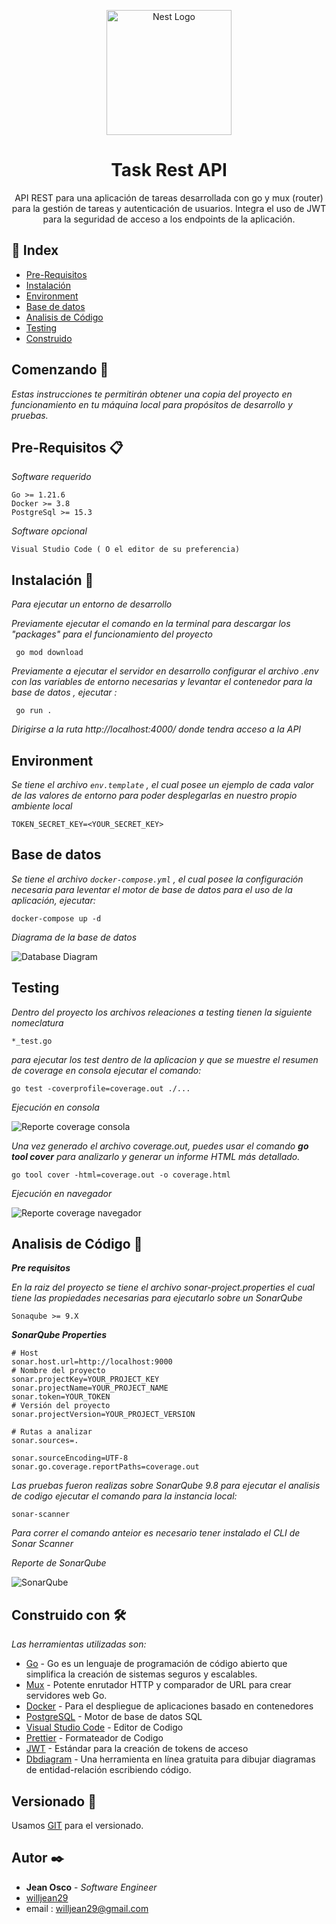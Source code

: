 
<p align="center">
  <a href="http://nestjs.com/" target="blank"><img src="https://pkg.go.dev/static/shared/logo/go-blue.svg" width="200" alt="Nest Logo" /></a>
</p>
  <h1 align="center">Task Rest API</h1>
  <p align="center">API REST para una aplicación de tareas desarrollada con go y mux (router) para la gestión de tareas y autenticación de usuarios. Integra el uso de JWT para la seguridad de acceso a los endpoints de la aplicación.
</p>

## :ledger: Index

- [Pre-Requisitos](#pre-requisitos-)
- [Instalación](#instalación-)
- [Environment](#environment)
- [Base de datos](#base-de-datos)
- [Analisis de Código](#analisis-de-código-)
- [Testing](#testing)
- [Construido](#construido-con-%EF%B8%8F)

## Comenzando 🚀

_Estas instrucciones te permitirán obtener una copia del proyecto en funcionamiento en tu máquina local para propósitos de desarrollo y pruebas._

## Pre-Requisitos 📋

_Software requerido_

```
Go >= 1.21.6
Docker >= 3.8
PostgreSql >= 15.3
```

_Software opcional_

```
Visual Studio Code ( O el editor de su preferencia)
```

## Instalación 🔧

_Para ejecutar un entorno de desarrollo_

_Previamente ejecutar el comando en la terminal para descargar los "packages" para el funcionamiento del proyecto_

```
 go mod download
```

_Previamente a ejecutar el servidor en desarrollo configurar el archivo .env con las variables de entorno necesarias y levantar el contenedor para la base de datos , ejecutar :_

```
 go run .
```

_Dirigirse a la ruta http://localhost:4000/ donde tendra acceso a la API_

## Environment

_Se tiene el archivo `env.template` , el cual posee un ejemplo de cada valor de las valores de entorno para poder desplegarlas en nuestro propio ambiente local_

```
TOKEN_SECRET_KEY=<YOUR_SECRET_KEY>
```

## Base de datos

_Se tiene el archivo `docker-compose.yml` , el cual posee la configuración necesaria para leventar el motor de base de datos para el uso de la aplicación, ejecutar:_

```
docker-compose up -d
```

_Diagrama de la base de datos_

![Database Diagram](/docs/db/dbdiagram.png)

## Testing

_Dentro del proyecto los archivos releaciones a testing tienen la siguiente nomeclatura_

```
*_test.go
```

_para ejecutar los test dentro de la aplicacion y que se muestre el resumen de coverage en consola ejecutar el comando:_
 
```
go test -coverprofile=coverage.out ./...  
```
_Ejecución en consola_

![Reporte coverage consola](/docs/testing/coverage.png)

_Una vez generado el archivo coverage.out, puedes usar el comando **go tool cover** para analizarlo y generar un informe HTML más detallado._
 
```
go tool cover -html=coverage.out -o coverage.html  
```

_Ejecución en navegador_

![Reporte coverage navegador](/docs/testing/reporte.png)
## Analisis de Código 🔩

_**Pre requisitos**_

_En la raiz del proyecto se tiene el archivo *sonar-project.properties* el cual tiene las propiedades necesarias para ejecutarlo sobre un SonarQube_

```
Sonaqube >= 9.X
```

_**SonarQube Properties**_

```
# Host
sonar.host.url=http://localhost:9000
# Nombre del proyecto
sonar.projectKey=YOUR_PROJECT_KEY
sonar.projectName=YOUR_PROJECT_NAME
sonar.token=YOUR_TOKEN
# Versión del proyecto
sonar.projectVersion=YOUR_PROJECT_VERSION

# Rutas a analizar
sonar.sources=.

sonar.sourceEncoding=UTF-8
sonar.go.coverage.reportPaths=coverage.out
```

_Las pruebas fueron realizas sobre *SonarQube 9.8* para ejecutar el analisis de codigo ejecutar el comando para la instancia local:_

```
sonar-scanner
```

_Para correr el comando anteior es necesario tener instalado el CLI de Sonar Scanner_

_Reporte de SonarQube_

![SonarQube](/docs/sonar/sonarqube.png)

## Construido con 🛠️

_Las herramientas utilizadas son:_

- [Go](https://go.dev/) - Go es un lenguaje de programación de código abierto que simplifica la creación de sistemas seguros y escalables.
- [Mux](https://github.com/gorilla/mux) - Potente enrutador HTTP y comparador de URL para crear servidores web Go.
- [Docker](https://www.docker.com/) - Para el despliegue de aplicaciones basado en contenedores
- [PostgreSQL](https://www.postgresql.org/) - Motor de base de datos SQL
- [Visual Studio Code](https://code.visualstudio.com/) - Editor de Codigo
- [Prettier](https://jwt.io/) - Formateador de Codigo
- [JWT](https://jwt.io/) - Estándar para la creación de tokens de acceso
- [Dbdiagram](https://dbdiagram.io/) - Una herramienta en línea gratuita para dibujar diagramas de entidad-relación escribiendo código.

## Versionado 📌

Usamos [GIT](https://git-scm.com/) para el versionado.

## Autor ✒️

- **Jean Osco** - _Software Engineer_
- [willjean29](https://github.com/willjean29)
- email : willjean29@gmail.com